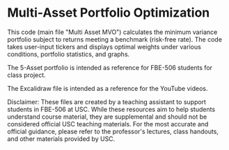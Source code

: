 # Multi-Asset Portfolio Optimization

This code (main file "Multi Asset MVO") calculates the minimum variance portfolio subject to returns meeting a benchmark (risk-free rate). The code takes user-input tickers and displays optimal weights under various conditions, portfolio statistics, and graphs. 

The 5-Asset portfolio is intended as reference for FBE-506 students for class project.

The Excalidraw file is intended as a reference for the YouTube videos.

Disclaimer: These files are created by a teaching assistant to support students in FBE-506 at USC. While these resources aim to help students understand course material, they are supplemental and should not be considered official USC teaching materials. For the most accurate and official guidance, please refer to the professor's lectures, class handouts, and other materials provided by USC.
